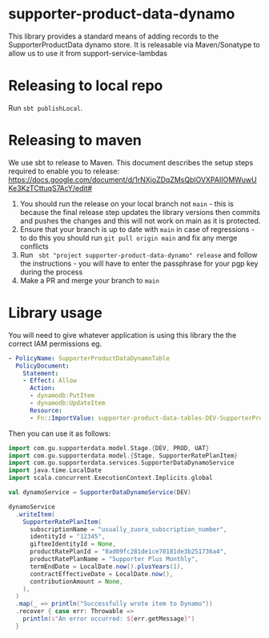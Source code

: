 # supporter-product-data-dynamo
This library provides a standard means of adding records to the SupporterProductData dynamo store. 
It is releasable via Maven/Sonatype to allow us to use it from support-service-lambdas 

Releasing to local repo
==================

Run `sbt publishLocal`.


Releasing to maven
==================

We use sbt to release to Maven. This document describes the setup steps required to enable you to release:
https://docs.google.com/document/d/1rNXjoZDqZMsQblOVXPAIIOMWuwUKe3KzTCttuqS7AcY/edit#

1. You should run the release on your local branch not `main` - this is because the final release step updates the library versions then commits and pushes the changes and this will not work on main as it is protected.
2. Ensure that your branch is up to date with `main` in case of regressions - to do this you should run `git pull origin main` and fix any merge conflicts
3. Run ` sbt "project supporter-product-data-dynamo" release` and follow the instructions - you will have to enter the passphrase for your pgp key during the process
4. Make a PR and merge your branch to `main`

Library usage
=================
You will need to give whatever application is using this library the the correct IAM permissions eg.
```yaml
- PolicyName: SupporterProductDataDynamoTable
  PolicyDocument:
    Statement:
    - Effect: Allow
      Action:
      - dynamodb:PutItem
      - dynamodb:UpdateItem
      Resource:
      - Fn::ImportValue: supporter-product-data-tables-DEV-SupporterProductDataTable
```
Then you can use it as follows:
```scala
import com.gu.supporterdata.model.Stage.{DEV, PROD, UAT}
import com.gu.supporterdata.model.{Stage, SupporterRatePlanItem}
import com.gu.supporterdata.services.SupporterDataDynamoService
import java.time.LocalDate
import scala.concurrent.ExecutionContext.Implicits.global

val dynamoService = SupporterDataDynamoService(DEV)

dynamoService
  .writeItem(
    SupporterRatePlanItem(
      subscriptionName = "usually_zuora_subscription_number",
      identityId = "12345",
      gifteeIdentityId = None,
      productRatePlanId = "8ad09fc281de1ce70181de3b251736a4",
      productRatePlanName = "Supporter Plus Monthly",
      termEndDate = LocalDate.now().plusYears(1),
      contractEffectiveDate = LocalDate.now(),
      contributionAmount = None,
    ),
  )
  .map(_ => println("Successfully wrote item to Dynamo"))
  .recover { case err: Throwable =>
    println(s"An error occurred: ${err.getMessage}")
  }

```